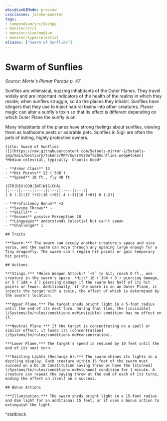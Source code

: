 ```yaml
---
obsidianUIMode: preview
cssclasses: json5e-monster
tags:
- compendium/src/5e/mpp
- monster/cr/1
- monster/size/medium
- monster/type/celestial
aliases: ["Swarm of Sunflies"]
---
```

# Swarm of Sunflies
*Source: Morte's Planar Parade p. 47*  

Sunflies are whimsical, buzzing inhabitants of the Outer Planes. They travel widely and are important indicators of the health of the realms in which they reside; when sunflies struggle, so do the places they inhabit. Sunflies have stingers that they use to inject natural toxins into other creatures. Planar magic can alter a sunfly's toxin so that its effect is different depending on which Outer Plane the sunfly is on.

Many inhabitants of the planes have strong feelings about sunflies, viewing them as loathsome pests or adorable pets. Sunflies in Sigil are often the pets of doting, highly protective owners.

```ad-statblock
title: Swarm of Sunflies
![](https://raw.githubusercontent.com/5etools-mirror-2/5etools-img/main/bestiary/tokens/MPP/Swarm%20of%20Sunflies.webp#token)
*Medium celestial, typically  Chaotic Good*

- **Armor Class** 13
- **Hit Points** 22 (`5d8`)
- **Speed** 10 ft., fly 40 ft.

|STR|DEX|CON|INT|WIS|CHA|
|:---:|:---:|:---:|:---:|:---:|:---:|
| 6 (-2)|17 (+3)|10 (+0)| 4 (-3)|10 (+0)| 6 (-2)|

- **Proficiency Bonus** +2
- **Saving Throws** ⏤
- **Skills** ⏤
- **Senses** passive Perception 10
- **Languages** understands Celestial but can't speak
- **Challenge** 1

## Traits

***Swarm.*** The swarm can occupy another creature's space and vice versa, and the swarm can move through any opening large enough for a Tiny dragonfly. The swarm can't regain hit points or gain temporary hit points.

## Actions

***Stings.*** *Melee Weapon Attack:* `+5` to hit, reach 0 ft., one creature in the swarm's space. *Hit:* 10 (`3d4 + 3`) piercing damage, or 5 (`1d4 + 3`) piercing damage if the swarm has half of its hit points or fewer. Additionally, if the swarm is on an Outer Plane, it injects the target with a toxin, the effect of which is determined by the swarm's location:

***Upper Plane.*** The target sheds bright light in a 5-foot radius until the end of its next turn. During that time, the [invisible](/Systems/5e/rules/conditions.md#invisible) condition has no effect on it.

***Neutral Plane.*** If the target is concentrating on a spell or similar effect, it loses its [concentration](/Systems/5e/rules/conditions.md#concentration).

***Lower Plane.*** The target's speed is reduced by 10 feet until the end of its next turn.

***Dazzling Lights (Recharge 6).*** The swarm shines its lights in a dazzling display. Each creature within 15 feet of the swarm must succeed on a DC 10 Constitution saving throw or have the [stunned](/Systems/5e/rules/conditions.md#stunned) condition for 1 minute. A creature can repeat the saving throw at the end of each of its turns, ending the effect on itself on a success.

## Bonus Actions

***Illumination.*** The swarm sheds bright light in a 15-foot radius and dim light for an additional 15 feet, or it uses a bonus action to extinguish the light.
```
^statblock